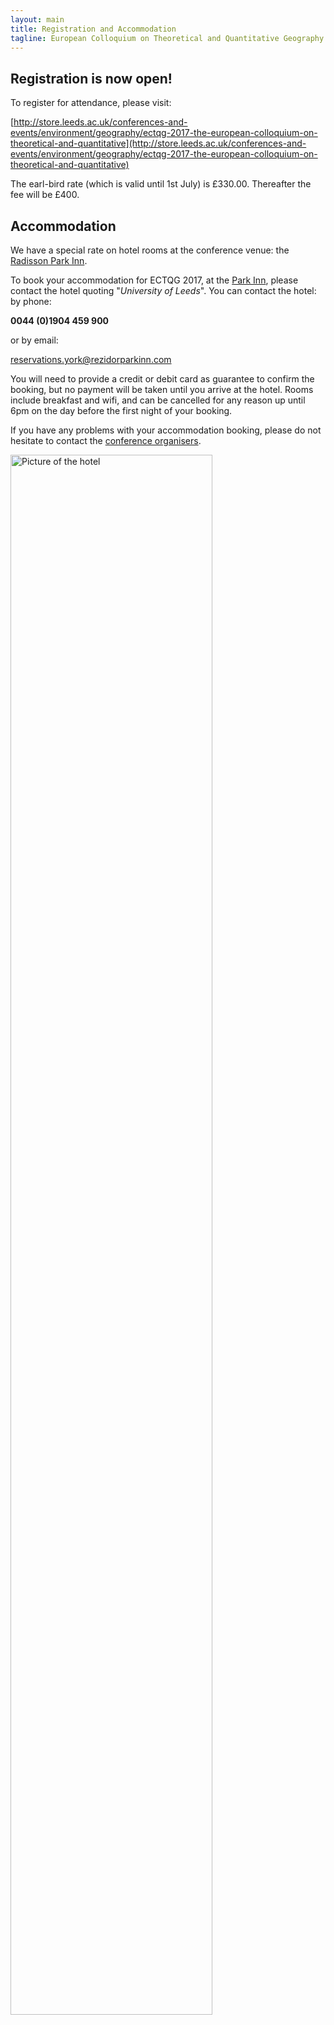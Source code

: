 ```yaml
---
layout: main
title: Registration and Accommodation
tagline: European Colloquium on Theoretical and Quantitative Geography
---
```


## Registration is now open!

To register for attendance, please visit:

[http://store.leeds.ac.uk/conferences-and-events/environment/geography/ectqg-2017-the-european-colloquium-on-theoretical-and-quantitative](http://store.leeds.ac.uk/conferences-and-events/environment/geography/ectqg-2017-the-european-colloquium-on-theoretical-and-quantitative)

The earl-bird rate (which is valid until 1st July) is £330.00. Thereafter the fee will be £400.

## Accommodation

We have a special rate on hotel rooms at the conference venue: the [Radisson Park Inn](https://www.parkinn.co.uk/hotel-york). 

To book your accommodation for ECTQG 2017, at the [Park Inn](https://www.parkinn.co.uk/hotel-york), please contact the hotel quoting "_University of Leeds_". You can contact the hotel: by phone: 

**0044 (0)1904 459 900** 

or by email: 

[reservations.york@rezidorparkinn.com](mailto:reservations.york@rezidorparkinn.com)

You will need to provide a credit or debit card as guarantee to confirm the booking, but no payment will be taken until you arrive at the hotel.  Rooms include breakfast and wifi, and can be cancelled for any reason up until 6pm on the day before the first night of your booking.

If you have any problems with your accommodation booking, please do not hesitate to contact the [conference organisers]({{site.baseurl}}/organisers.html).

<a href="https://www.parkinn.co.uk/hotel-york">
<img style="width:80%;" src="https://www.parkinn.co.uk/cs/Satellite?blobcol=urldata&blobkey=id&blobtable=MungoBlobs&blobwhere=1369353562914&ssbinary=true" alt="Picture of the hotel" /></a>